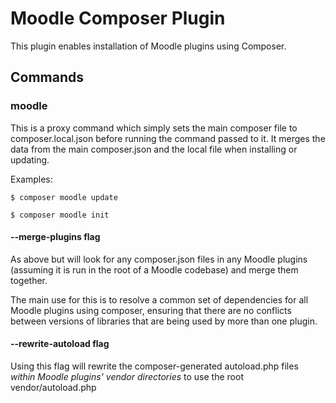 Moodle Composer Plugin
======================
This plugin enables installation of Moodle plugins
using Composer.

Commands
--------

### moodle
This is a proxy command which simply sets the main composer file to composer.local.json before running the command passed to it. It merges the data from the main composer.json and the local file when installing or updating.

Examples:

    $ composer moodle update

    $ composer moodle init  

#### --merge-plugins flag

As above but will look for any composer.json files in any Moodle plugins (assuming it is run in the root of a Moodle codebase) and merge them together.

The main use for this is to resolve a common set of dependencies for all Moodle plugins using composer, ensuring that
there are no conflicts between versions of libraries that are being used by more than one plugin.

#### --rewrite-autoload flag

Using this flag will rewrite the composer-generated autoload.php files *within Moodle plugins' vendor directories*
to use the root vendor/autoload.php

